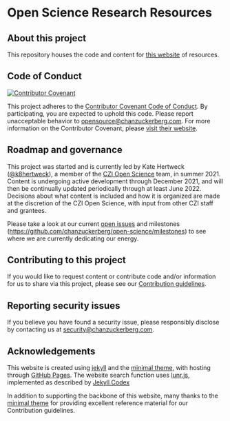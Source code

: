 # Open Science Research Resources

## About this project

This repository houses the code and content for [this website](https://chanzuckerberg.github.io/open-science/)
of resources.

## Code of Conduct

[![Contributor Covenant](https://img.shields.io/badge/Contributor%20Covenant-baaaa.svg)](CODE_OF_CONDUCT.md)

This project adheres to the [Contributor Covenant Code of Conduct](CODE_OF_CONDUCT.md).
By participating, you are expected to uphold this code.
Please report unacceptable behavior to <opensource@chanzuckerberg.com>.
For more information on the Contributor Covenant,
please [visit their website](https://www.contributor-covenant.org/).

## Roadmap and governance

This project was started and is currently led by Kate Hertweck ([@k8hertweck](https://github.com/k8hertweck)),
a member of the [CZI Open Science](https://chanzuckerberg.com/science/programs-resources/open-science) 
team, in summer 2021.
Content is undergoing active development through December 2021,
and will then be continually updated periodically through at least June 2022.
Decisions about what content is included and how it is organized are made 
at the discretion of the CZI Open Science,
with input from other CZI staff and grantees. 

Please take a look at our current [open issues](https://github.com/chanzuckerberg/open-science/issues)
and milestones (https://github.com/chanzuckerberg/open-science/milestones)
to see where we are currently dedicating our energy.

## Contributing to this project

If you would like to request content or contribute code and/or information for us to share via this project,
please see our [Contribution guidelines](https://chanzuckerberg.github.io/open-science/CONTRIBUTING/).

## Reporting security issues

If you believe you have found a security issue,
please responsibly disclose by contacting us at <security@chanzuckerberg.com>.

## Acknowledgements

This website is created using [jekyll](https://jekyllrb.com/)
and the [minimal theme](https://github.com/pages-themes/minimal),
with hosting through [GitHub Pages](https://pages.github.com/).
The website search function uses [lunr.js](https://lunrjs.com/),
implemented as described by [Jekyll Codex](https://jekyllcodex.org/without-plugin/search-lunr/#)

In addition to supporting the backbone of this website,
many thanks to the [minimal theme](https://github.com/pages-themes/minimal)
for providing excellent reference material for our Contribution guidelines.
